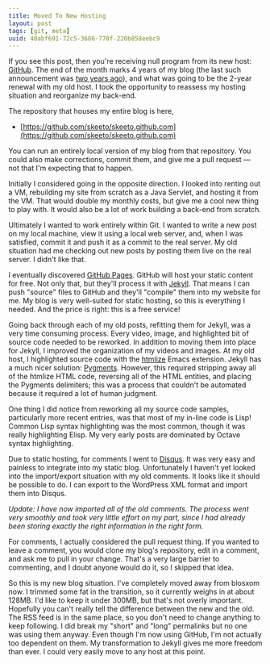 ```yaml
---
title: Moved To New Hosting
layout: post
tags: [git, meta]
uuid: 40abf691-72c5-3686-770f-220b858eebc9
---
```


If you see this post, then you're receiving null program from its new
host: [GitHub][github]. The end of the month marks 4 years of my blog
(the last such announcement was [two years ago][ago]), and what was
going to be the 2-year renewal with my old host. I took the
opportunity to reassess my hosting situation and reorganize my
back-end.

The repository that houses my entire blog is here,

* [https://github.com/skeeto/skeeto.github.com](https://github.com/skeeto/skeeto.github.com)

You can run an entirely local version of my blog from that repository.
You could also make corrections, commit them, and give me a pull
request — not that I'm expecting that to happen.

Initially I considered going in the opposite direction. I looked into
renting out a VM, rebuilding my site from scratch as a Java Servlet,
and hosting it from the VM. That would double my monthly costs, but
give me a cool new thing to play with. It would also be a lot of work
building a back-end from scratch.

Ultimately I wanted to work entirely within Git. I wanted to write a
new post on my local machine, view it using a local web server, and,
when I was satisfied, commit it and push it as a commit to the real
server. My old situation had me checking out new posts by posting them
live on the real server. I didn't like that.

I eventually discovered [GitHub Pages][pages]. GitHub will host your
static content for free. Not only that, but they'll process it with
[Jekyll][jekyll]. That means I can push "source" files to GitHub and
they'll "compile" them into my website for me. My blog is very
well-suited for static hosting, so this is everything I needed. And
the price is right: this is a free service!

Going back through each of my old posts, refitting them for Jekyll,
was a very time consuming process. Every video, image, and highlighted
bit of source code needed to be reworked. In addition to moving them
into place for Jekyll, I improved the organization of my videos and
images. At my old host, I highlighted source code with the
[htmlize][htmlize] Emacs extension. Jekyll has a much nicer solution:
[Pygments][pygments]. However, this required stripping away all of the
htmlize HTML code, reversing all of the HTML entities, and placing the
Pygments delimiters; this was a process that couldn't be automated
because it required a lot of human judgment.

One thing I did notice from reworking all my source code samples,
particularly more recent entries, was that most of my in-line code is
Lisp! Common Lisp syntax highlighting was the most common, though it
was really highlighting Elisp. My very early posts are dominated by
Octave syntax highlighting.

Due to static hosting, for comments I went to [Disqus][disqus]. It was
very easy and painless to integrate into my static blog. Unfortunately
I haven't yet looked into the import/export situation with my old
comments. It looks like it should be possible to do. I can export to
the WordPress XML format and import them into Disqus.

*Update: I have now imported all of the old comments. The process went
very smoothly and took very little effort on my part, since I had
already been storing exactly the right information in the right form.*

For comments, I actually considered the pull request thing. If you
wanted to leave a comment, you would clone my blog's repository, edit
in a comment, and ask me to pull in your change. That's a very large
barrier to commenting, and I doubt anyone would do it, so I skipped
that idea.

So this is my new blog situation. I've completely moved away from
blosxom now. I trimmed some fat in the transition, so it currently
weighs in at about 128MB. I'd like to keep it under 300MB, but that's
not overly important. Hopefully you can't really tell the difference
between the new and the old. The RSS feed is in the same place, so you
don't need to change anything to keep following. I did break my
"short" and "long" permalinks but no one was using them anyway. Even
though I'm now using GitHub, I'm not actually too dependent on
them. My transformation to Jekyll gives me more freedom than ever. I
could very easily move to any host at this point.


[github]: https://github.com/
[ago]: /blog/2009/09/01/
[pages]: http://pages.github.com/
[jekyll]: https://github.com/mojombo/jekyll
[htmlize]: /blog/2009/04/23/
[pygments]: http://pygments.org/
[disqus]: http://disqus.com/
